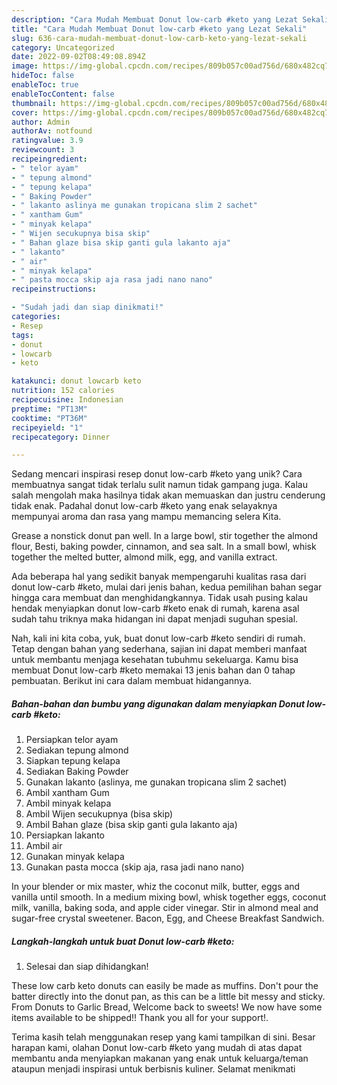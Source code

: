 ```yaml
---
description: "Cara Mudah Membuat Donut low-carb #keto yang Lezat Sekali"
title: "Cara Mudah Membuat Donut low-carb #keto yang Lezat Sekali"
slug: 636-cara-mudah-membuat-donut-low-carb-keto-yang-lezat-sekali
category: Uncategorized
date: 2022-09-02T08:49:08.894Z
image: https://img-global.cpcdn.com/recipes/809b057c00ad756d/680x482cq70/donut-low-carb-keto-foto-resep-utama.jpg
hideToc: false
enableToc: true
enableTocContent: false
thumbnail: https://img-global.cpcdn.com/recipes/809b057c00ad756d/680x482cq70/donut-low-carb-keto-foto-resep-utama.jpg
cover: https://img-global.cpcdn.com/recipes/809b057c00ad756d/680x482cq70/donut-low-carb-keto-foto-resep-utama.jpg
author: Admin
authorAv: notfound
ratingvalue: 3.9
reviewcount: 3
recipeingredient:
- " telor ayam"
- " tepung almond"
- " tepung kelapa"
- " Baking Powder"
- " lakanto aslinya me gunakan tropicana slim 2 sachet"
- " xantham Gum"
- " minyak kelapa"
- " Wijen secukupnya bisa skip"
- " Bahan glaze bisa skip ganti gula lakanto aja"
- " lakanto"
- " air"
- " minyak kelapa"
- " pasta mocca skip aja rasa jadi nano nano"
recipeinstructions:

- "Sudah jadi dan siap dinikmati!"
categories:
- Resep
tags:
- donut
- lowcarb
- keto

katakunci: donut lowcarb keto 
nutrition: 152 calories
recipecuisine: Indonesian
preptime: "PT13M"
cooktime: "PT36M"
recipeyield: "1"
recipecategory: Dinner

---
```





Sedang mencari inspirasi resep donut low-carb #keto yang unik? Cara membuatnya sangat tidak terlalu sulit namun tidak gampang juga. Kalau salah mengolah maka hasilnya tidak akan memuaskan dan justru cenderung tidak enak. Padahal donut low-carb #keto yang enak selayaknya mempunyai aroma dan rasa yang mampu memancing selera Kita.





Grease a nonstick donut pan well. In a large bowl, stir together the almond flour, Besti, baking powder, cinnamon, and sea salt. In a small bowl, whisk together the melted butter, almond milk, egg, and vanilla extract.

Ada beberapa hal yang sedikit banyak mempengaruhi kualitas rasa dari donut low-carb #keto, mulai dari jenis bahan, kedua pemilihan bahan segar hingga cara membuat dan menghidangkannya. Tidak usah pusing kalau hendak menyiapkan donut low-carb #keto enak di rumah, karena asal sudah tahu triknya maka hidangan ini dapat menjadi suguhan spesial.






Nah, kali ini kita coba, yuk, buat donut low-carb #keto sendiri di rumah. Tetap dengan bahan yang sederhana, sajian ini dapat memberi manfaat untuk membantu menjaga kesehatan tubuhmu sekeluarga. Kamu bisa membuat Donut low-carb #keto memakai 13 jenis bahan dan 0 tahap pembuatan. Berikut ini cara dalam membuat hidangannya.

<!--inarticleads1-->

##### Bahan-bahan dan bumbu yang digunakan dalam menyiapkan Donut low-carb #keto:

1. Persiapkan  telor ayam
1. Sediakan  tepung almond
1. Siapkan  tepung kelapa
1. Sediakan  Baking Powder
1. Gunakan  lakanto (aslinya, me gunakan tropicana slim 2 sachet)
1. Ambil  xantham Gum
1. Ambil  minyak kelapa
1. Ambil  Wijen secukupnya (bisa skip)
1. Ambil  Bahan glaze (bisa skip ganti gula lakanto aja)
1. Persiapkan  lakanto
1. Ambil  air
1. Gunakan  minyak kelapa
1. Gunakan  pasta mocca (skip aja, rasa jadi nano nano)


In your blender or mix master, whiz the coconut milk, butter, eggs and vanilla until smooth. In a medium mixing bowl, whisk together eggs, coconut milk, vanilla, baking soda, and apple cider vinegar. Stir in almond meal and sugar-free crystal sweetener. Bacon, Egg, and Cheese Breakfast Sandwich. 

<!--inarticleads2-->

##### Langkah-langkah untuk buat Donut low-carb #keto:


1. Selesai dan siap dihidangkan!

These low carb keto donuts can easily be made as muffins. Don&#39;t pour the batter directly into the donut pan, as this can be a little bit messy and sticky. From Donuts to Garlic Bread, Welcome back to sweets! We now have some items available to be shipped!! Thank you all for your support!. 

Terima kasih telah menggunakan resep yang kami tampilkan di sini. Besar harapan kami, olahan Donut low-carb #keto yang mudah di atas dapat membantu anda menyiapkan makanan yang enak untuk keluarga/teman ataupun menjadi inspirasi untuk berbisnis kuliner. Selamat menikmati
